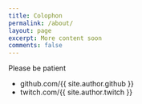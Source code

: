 ```yaml
---
title: Colophon
permalink: /about/
layout: page
excerpt: More content soon
comments: false
---
```


Please be patient

- github.com/{{ site.author.github }}
- twitch.com/{{ site.author.twitch }}
